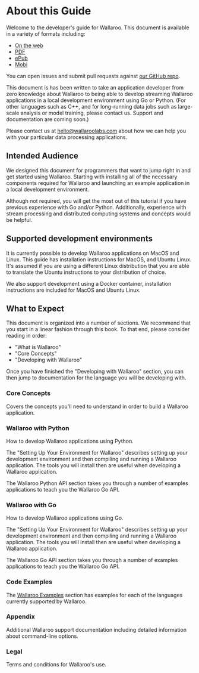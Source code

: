 # About this Guide

Welcome to the developer's guide for Wallaroo. This document is available in a variety of formats including:

- [On the web](https://www.gitbook.com/book/wallaroo-labs/wallaroo/details)
- [PDF](https://www.gitbook.com/download/pdf/book/wallaroo-labs/wallaroo)
- [ePub](https://www.gitbook.com/download/epub/book/wallaroo-labs/wallaroo)
- [Mobi](https://www.gitbook.com/download/mobi/book/wallaroo-labs/wallaroo)

You can open issues and submit pull requests against [our GitHub repo](https://github.com/wallaroolabs/wallaroo).

This document is has been written to take an application developer from zero knowledge about Wallaroo to being able to develop streaming Wallaroo applications in a local development environment using Go or Python. (For other languages such as C++, and for long-running data jobs such as large-scale analysis or model training, please contact us. Support and documentation are coming soon.)

Please contact us at [hello@wallaroolabs.com](mailto:hello@wallaroolabs.com) about how we can help you with your particular data processing applications.

## Intended Audience

We designed this document for programmers that want to jump right in and get started using Wallaroo.  Starting with installing all of the necessary components required for Wallaroo and launching an example application in a local development environment.

Although not required, you will get the most out of this tutorial if you have previous experience with Go and/or Python.  Additionally, experience with stream processing and distributed computing systems and concepts would be helpful.

## Supported development environments

It is currently possible to develop Wallaroo applications on MacOS and Linux. This guide has installation instructions for MacOS, and Ubuntu Linux. It's assumed if you are using a different Linux distribution that you are able to translate the Ubuntu instructions to your distribution of choice.

We also support development using a Docker container, installation instructions are included for MacOS and Ubuntu Linux.

## What to Expect

This document is organized into a number of sections. We recommend that you start in a linear fashion through this book. To that end, please consider reading in order:

- "What is Wallaroo"
- "Core Concepts"
- "Developing with Wallaroo"

Once you have finished the "Developing with Wallaroo" section, you can then jump to documentation for the language you will be developing with.

### Core Concepts

Covers the concepts you'll need to understand in order to build a Wallaroo application. 

### Wallaroo with Python

How to develop Wallaroo applications using Python. 

The "Setting Up Your Environment for Wallaroo" describes setting up your development environment and then compiling and running a Wallaroo application. The tools you will install then are useful when developing a Wallaroo application.

The Wallaroo Python API section takes you through a number of examples applications to teach you the Wallaroo Go API.

### Wallaroo with Go

How to develop Wallaroo applications using Go.

The "Setting Up Your Environment for Wallaroo" describes setting up your development environment and then compiling and running a Wallaroo application. The tools you will install then are useful when developing a Wallaroo application.

The Wallaroo Go API section takes you through a number of examples applications to teach you the Wallaroo Go API.

### Code Examples

The [Wallaroo Examples](https://github.com/WallarooLabs/wallaroo/tree/0.1.0/examples) section has examples for each of the languages currently supported by Wallaroo.

### Appendix

Additional Wallaroo support documentation including detailed information about command-line options.

### Legal

Terms and conditions for Wallaroo's use.
